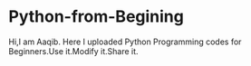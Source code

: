 # Python-from-Begining
Hi,I am Aaqib. Here I uploaded Python Programming codes for Beginners.Use it.Modify it.Share it.
